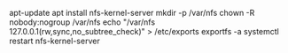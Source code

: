 apt-update
apt install nfs-kernel-server
mkdir -p /var/nfs
chown -R nobody:nogroup /var/nfs
echo "/var/nfs     127.0.0.1(rw,sync,no_subtree_check)" > /etc/exports
exportfs -a
systemctl restart nfs-kernel-server
